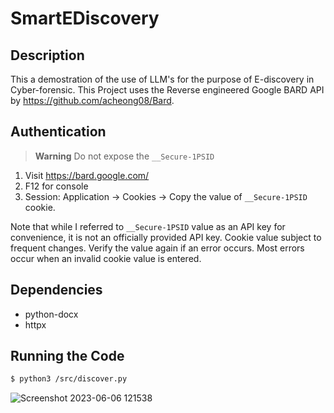 # SmartEDiscovery

## Description

This a demostration of the use of LLM's for the purpose of E-discovery in Cyber-forensic.  This Project uses the Reverse engineered Google BARD API  by https://github.com/acheong08/Bard.

## Authentication
> **Warning** Do not expose the `__Secure-1PSID` 
1. Visit https://bard.google.com/
2. F12 for console
3. Session: Application → Cookies → Copy the value of  `__Secure-1PSID` cookie.

Note that while I referred to `__Secure-1PSID` value as an API key for convenience, it is not an officially provided API key. 
Cookie value subject to frequent changes. Verify the value again if an error occurs. Most errors occur when an invalid cookie value is entered.
<br>

## Dependencies
* python-docx
* httpx





## Running the Code
```bash
$ python3 /src/discover.py
```
![Screenshot 2023-06-06 121538](https://github.com/SurendiranS/SmartEDiscovery/assets/43315429/2f290cf1-63a1-4dca-a881-bfdb2160040c)
